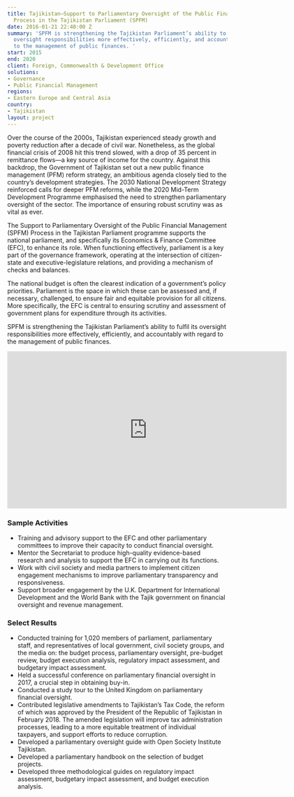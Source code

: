 ```yaml
---
title: Tajikistan—Support to Parliamentary Oversight of the Public Financial Management
  Process in the Tajikistan Parliament (SPFM)
date: 2016-01-21 22:40:00 Z
summary: 'SPFM is strengthening the Tajikistan Parliament’s ability to fulfil its
  oversight responsibilities more effectively, efficiently, and accountably with regard
  to the management of public finances. '
start: 2015
end: 2020
client: Foreign, Commonwealth & Development Office
solutions:
- Governance
- Public Financial Management
regions:
- Eastern Europe and Central Asia
country:
- Tajikistan
layout: project
---
```


Over the course of the 2000s, Tajikistan experienced steady growth and poverty reduction after a decade of civil war. Nonetheless, as the global financial crisis of 2008 hit this trend slowed, with a drop of 35 percent in remittance flows—a key source of income for the country. Against this backdrop, the Government of Tajikistan set out a new public finance management (PFM) reform strategy, an ambitious agenda closely tied to the country’s development strategies. The 2030 National Development Strategy reinforced calls for deeper PFM reforms, while the 2020 Mid-Term Development Programme emphasised the need to strengthen parliamentary oversight of the sector. The importance of ensuring robust scrutiny was as vital as ever.

The Support to Parliamentary Oversight of the Public Financial Management (SPFM) Process in the Tajikistan Parliament programme supports the national parliament, and specifically its Economics & Finance Committee (EFC), to enhance its role. When functioning effectively, parliament is a key part of the governance framework, operating at the intersection of citizen-state and executive-legislature relations, and providing a mechanism of checks and balances.

The national budget is often the clearest indication of a government’s policy priorities. Parliament is the space in which these can be assessed and, if necessary, challenged, to ensure fair and equitable provision for all citizens. More specifically, the EFC is central to ensuring scrutiny and assessment of government plans for expenditure through its activities. 

SPFM is strengthening the Tajikistan Parliament’s ability to fulfil its oversight responsibilities more effectively, efficiently, and accountably with regard to the management of public finances. 

<iframe src="https://player.vimeo.com/video/366474598" width="640" height="360" frameborder="0" allow="autoplay; fullscreen" allowfullscreen></iframe>

### Sample Activities

* Training and advisory support to the EFC and other parliamentary committees to improve their capacity to conduct financial oversight. 
* Mentor the Secretariat to produce high-quality evidence-based research and analysis to support the EFC in carrying out its functions.
* Work with civil society and media partners to implement citizen engagement mechanisms to improve parliamentary transparency and responsiveness.
* Support broader engagement by the U.K. Department for International Development and the World Bank with the Tajik government on financial oversight and revenue management.

### Select Results

* Conducted training for 1,020 members of parliament, parliamentary staff, and representatives of local government, civil society groups, and the media on: the budget process, parliamentary oversight, pre-budget review, budget execution analysis, regulatory impact assessment, and budgetary impact assessment.
* Held a successful conference on parliamentary financial oversight in 2017, a crucial step in obtaining buy-in.
* Conducted a study tour to the United Kingdom on parliamentary financial oversight. 
* Contributed legislative amendments to Tajikistan’s Tax Code, the reform of which was approved by the President of the Republic of Tajikistan in February 2018. The amended legislation will improve tax administration processes, leading to a more equitable treatment of individual taxpayers, and support efforts to reduce corruption.
* Developed a parliamentary oversight guide with Open Society Institute Tajikistan. 
* Developed a parliamentary handbook on the selection of budget projects.
* Developed three methodological guides on regulatory impact assessment, budgetary impact assessment, and budget execution analysis.